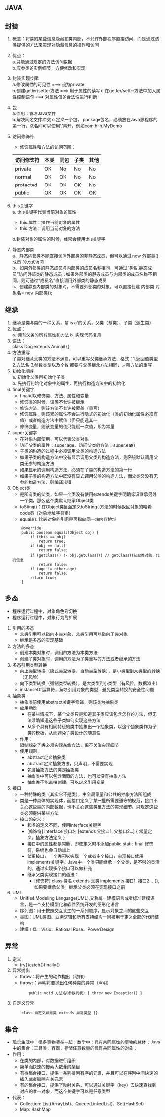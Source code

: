 JAVA
---
## 封装
1. 概念：将类的某些信息隐藏在类内部，不允许外部程序直接访问，而是通过该类提供的方法来实现对隐藏信息的操作和访问
2. 优点：<br>
    a.只能通过规定的方法访问数据<br>
    b.应参类的实例细节，方便修改和实现 
3. 封装实现步骤: <br>
    a.修改属性的可见性 ===> 设为private <br>
    b.创建getter/setter方法 ===> 用于属性的读写
    c.在getter/setter方法中加入属性控制语句 ===> 对属性值的合法性进行判断
4. 包 <br>
    a.作用：管理Java文件<br>
    b.解决同名文件冲突
    c.定义一个包， package包名，必须放在Java源程序的第一行，包名间可以使用'.'隔开，例如com.hhh.MyDemo
5. 访问修饰符 <br>
    - 修饰属性和方法的访问范围：
    
    | 访问修饰符 | 本类 |  同包   | 子类 |  其他  |
    | -------- | ---- | ----- | ---- | ---- |
    | private  |  OK  |   No  |  No  |  No  |
    | normal   |  OK  |   OK  |  No  |  No  |
    | protected |  OK |   OK  |  OK  |  No  |
    | public   |  OK  |   OK  |  OK  |  OK  |
    
6. this关键字 <br>
    a. this关键字代表当前对象的属性
    - this.属性：操作当前对象的属性
    - this.方法：调用当前对象的方法
    
    b.封装对象的属性的时候，经常会使用this关键字 
    
7. 静态内部类 <br>
    a、静态内部类不能直接访问外部类的非静态成员，但可以通过 new 外部类().成员 的方式访问 <br>
    b、如果外部类的静态成员与内部类的成员名称相同，可通过“类名.静态成员”访问外部类的静态成员；如果外部类的静态成员与内部类的成员名称不相同，则可通过“成员名”直接调用外部类的静态成员 <br>
    c、创建静态内部类的对象时，不需要外部类的对象，可以直接创建 内部类 对象名= new 内部类();
## 继承
1. 继承是类与类的一种关系，是'is a'的关系，父类（基类）、子类（派生类）
2. 优点：<br>
    a. 拥有父类的所有属性和方法
    b. 实现代码复用
3. 语法：<br>
    class Dog extends Anmail {}
4. 方法重写 <br>
    子类对继承父类的方法不满意，可以重写父类继承方法，格式：1.返回值类型 2.方法名 3.参数类型以及个数 都要与父类继承方法相同，才叫方法的重写
5. 初始化顺序 <br>
    a. 初始化父类再初始化子类 <br>
    b. 先执行初始化对象中的属性，再执行构造方法中的初始化
6. final关键字
   - final可以修饰类、方法、属性和变量
   - 修饰类的时候，该类不允许被继承
   - 修饰方法，则该方法不允许被覆盖（重写）
   - 修饰属性，则该累的属性不会进行隐式的初始化（类的初始化属性必须有值）或者构造方法中赋值（但只能选其一
   - 修饰变量，则该变量的值只能赋一次值，即为常量
7. super关键字
    - 在对象内部使用，可以代表父类对象
    - 访问父类的属性：super.age、访问父类的方法：super.eat()
    - 子类的构造的过程中必须调用父类的构造方法
    - 如果子类的构造方法中没有显示调用父类的构造方法，则系统默认调用父类无参的构造方法
    - 如果显示的调用构造方法，必须在子类的构造方法的第一行
    - 如果子类的构造方法中既没有显式调用父类的构造方法，而父类又没有无参的构造方法，则编译出错
8. Object类
    - 是所有类的父类，如果一个类没有使用extends关键字明确标识继承另外一个类，那么这个类默认继承Object类
    - toSting()：在Object类里面定义toString()方法的时候返回对象的哈希code码（对象地址字符串）
    - equals(): 比较对象的引用是否指向同一块内存地址 
    ```
        @override
        public boolean equals(Object obj) {
            if (this == obj)
                return true;
            if (obj == null)
                return false;
            if (getClass() != obj.getClass()) // getClass()获取类对象，代码信息
                return false;
            if (age != other.age)
                return false;
            return true;
        }
    ```
## 多态
  - 程序运行过程中，对象角色的切换
  - 程序运行过程中，对象行为的扩展
1. 引用的多态
    - 父类引用可以指向本类对象、父类引用可以指向子类对象
    - 继承是多态的实现基础
2. 方法的多态 
    - 创建本类对象时，调用的方法为本类方法
    - 创建子类对象时，调用的方法为子类重写的方法或者继承的方法
3. 多态引用类型转换
    - 向上类型转换（隐式类型转换、自动类型转换），是小类型到大类型的转换（无风险）
    - 向下类型转换（强制类型转换），是大类型到小类型（有风险，数据溢出）
    - instanceOf运算符，解决引用对象的类型，避免类型转换的安全性问题
4. 抽象类
    - 抽象类前使用abstract关键字修饰，则该类为抽象类    
    - 应用场景
        * 在某些情况下，某个父类只是知道其子类应该包含怎样的方法，但无法准确知道这些子类如何实现这些方法 
        * 从多个具有相同特征的类中抽象出一个抽象类，以这个抽象类作为子类的模板，从而避免子类设计的随意性
    - 作用： <br>
        限制规定子类必须实现某些方法，但不关注实现细节
    - 使用规则：
        * abstract定义抽象类
        * abstract定义抽象方法，只声明，不需要实现
        * 包含抽象方法的类是抽象类
        * 抽象类中可以包含葡萄的方法，也可以没有抽象方法
        * 抽象类不能直接创建，可以定义引用变量
5. 接口
    - 一种特殊的类（其实它不是类），由全局常量和公共的抽象方法所组成
    - 类是一种具体的实现体，而接口定义了某一批所需要遵守的规范，接口不关心这些类的内部数据，也不关心这些类里方法的实现细节，只规定这些类必须提供某些方法
    - 接口的定义：
        * 和类的定义不同，使用interface关键字
        * [修饰符] interface 接口名 [extends 父接口1, 父接口2...] { 常量定义，抽象方法定义 }
        * 接口中的属性都是常量，即使定义时不添加public static final 修饰符，系统也会自动加上
        * 使用接口，一个类可以实现一个或者多个接口，实现接口使用implements关键字。Java中一个类只能继承一个父类，是不够的灵活的，通过实现多个接口可以做补充
        * 继承父类实现接口的语法：
            - [修饰符] class 类名 extends 父类 implements 接口1, 接口2... {},如果要继承父类，继承父类必须在实现接口之前
6. UML
    - Unified Modeling Language(UML),又称统一建模语言或者标准建模语言，是一个支持模型化和软件系统开发的图形化语言
    - 序列图：用于按照交互发生的一系列顺序，显示对象之间的这些交互
    - 类图：UML类图、业务逻辑和所有支持结构一同被用于定义全部的代码结构
    - 建模工具：Visio、Rational Rose、PowerDesign
    
## 异常
1. 定义
    - try{}catch{}finally{}
2. 异常抛出
    - throw：将产生的动作抛出（动作）
    - throws：声明将要抛出任何种类的异常（声明）
        ```
            public void 方法名(参数列表) { throw new Exception() }
        ```
3. 自定义异常
    ```
        class 自定义异常类 extends 异常类型 {}
    ```
    
## 集合

   - 现实生活中：很多事物凑在一起；数学中：具有共同属性的事物的总体；Java中的集合：工具类，容器，存储任意数量的具有共同属性的对象； 
   - 作用：
        * 在类的内部，对数据进行组织
        * 简单而快速的搜索大数量的条目
        * 有得集合接口，提供一系列排列有序的元素，并且可以在序列中间快速的插入或者删除有关元素
        * 有的集合接口，提供了映射关系，可以通过关键字（key）去快速查找到对应的唯一对象，而这个关键字可以是任意类型
   - 代表：
        * Collection: List(ArrayList)、Queue(LinkedList)、Set(HashSet)
        * Map: HashMap